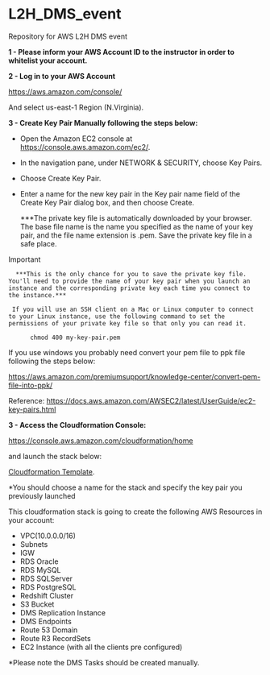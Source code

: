 # L2H_DMS_event
Repository for AWS L2H DMS event


**1 - Please inform your AWS Account ID to the instructor in order to whitelist your account.**

**2 - Log in to your AWS Account**

https://aws.amazon.com/console/

And select us-east-1 Region (N.Virginia).

**3 - Create Key Pair Manually following the steps below:**

   - Open the Amazon EC2 console at https://console.aws.amazon.com/ec2/.
   - In the navigation pane, under NETWORK & SECURITY, choose Key Pairs.
   - Choose Create Key Pair.
   - Enter a name for the new key pair in the Key pair name field of the Create Key Pair dialog box, and then choose Create.
      
      ***The private key file is automatically downloaded by your browser. The base file name is the name you specified as the name of your key pair, and the file name extension is .pem. Save the private key file in a safe place.

Important

      ***This is the only chance for you to save the private key file. You'll need to provide the name of your key pair when you launch an instance and the corresponding private key each time you connect to the instance.***

     If you will use an SSH client on a Mac or Linux computer to connect to your Linux instance, use the following command to set the permissions of your private key file so that only you can read it.
```
      chmod 400 my-key-pair.pem
```

   If you use windows you probably need convert your pem file to ppk file following the steps below:
   
   https://aws.amazon.com/premiumsupport/knowledge-center/convert-pem-file-into-ppk/
   
Reference:
https://docs.aws.amazon.com/AWSEC2/latest/UserGuide/ec2-key-pairs.html

**3 - Access the Cloudformation Console:**

https://console.aws.amazon.com/cloudformation/home

and launch the stack below:

[Cloudformation Template](https://raw.githubusercontent.com/maiconrocha/L2H_DMS_event/master/CFN_Templates/dms.yaml).


  *You should choose a name for the stack and specify the key pair you previously launched
  
  This cloudformation stack is going to create the following AWS Resources in your account:
  
  - VPC(10.0.0.0/16)
  - Subnets
  - IGW
  - RDS Oracle
  - RDS MySQL
  - RDS SQLServer
  - RDS PostgreSQL
  - Redshift Cluster
  - S3 Bucket
  - DMS Replication Instance
  - DMS Endpoints
  - Route 53 Domain
  - Route R3 RecordSets
  - EC2 Instance (with all the clients pre configured)
  
  *Please note the DMS Tasks should be created manually.
